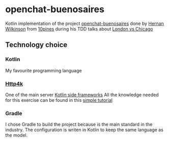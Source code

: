 # openchat-buenosaires

Kotlin implementation of the project [openchat-buenosaires](https://github.com/hernanwilkinson/openchat-buenosaires)
done by [Hernan Wilkinson](https://twitter.com/hernanwilkinson?lang=en) from [10pines](https://www.10pines.com/)
during his TDD talks about [London vs Chicago](https://academia.10pines.com/topics/10/videos/47)

## Technology choice

### Kotlin

My favourite programming language

### [Http4k](https://www.http4k.org/)

One of the main server [Kotlin side frameworks](https://kotlinlang.org/docs/server-overview.html#frameworks-for-server-side-development-with-kotlin)
All the knowledge needed for this exercise can be found in this [simple tutorial](https://www.youtube.com/watch?v=FVvn-aFO--Q&ab_channel=DmitryKandalov)

### Gradle

I chose Gradle to build the project because is the main standard in the industry.
The configuration is writen in Kotlin to keep the same language as the model.
